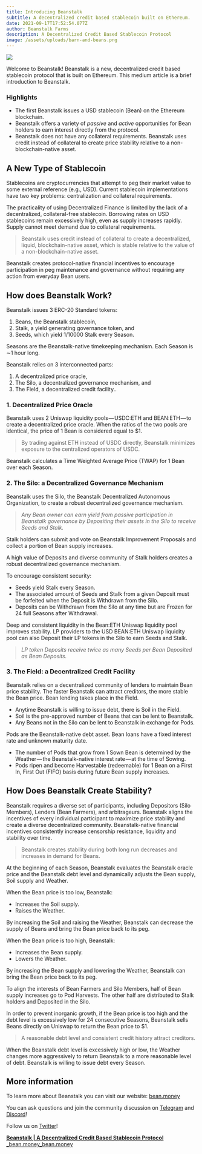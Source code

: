 ```yaml
---
title: Introducing Beanstalk
subtitle: A decentralized credit based stablecoin built on Ethereum.
date: 2021-09-17T17:52:54.077Z
author: Beanstalk Farms
description: A Decentralized Credit Based Stablecoin Protocol
image: /assets/uploads/barn-and-beans.png
---
```

![](https://cdn-images-1.medium.com/max/800/1*W0LppdZfX7V1D1DrMTB9ZQ.png)

Welcome to Beanstalk! Beanstalk is a new, decentralized credit based stablecoin protocol that is built on Ethereum. This medium article is a brief introduction to Beanstalk.

### **Highlights**

* The first Beanstalk issues a USD stablecoin (Bean) on the Ethereum blockchain.
* Beanstalk offers a variety of *passive* and *active* opportunities for Bean holders to earn interest directly from the protocol.
* Beanstalk does not have any collateral requirements. Beanstalk uses credit instead of collateral to create price stability relative to a non-blockchain-native asset.

## **A New Type of Stablecoin**

Stablecoins are cryptocurrencies that attempt to peg their market value to some external reference (e.g., USD). Current stablecoin implementations have two key problems: centralization and collateral requirements.

The practicality of using Decentralized Finance is limited by the lack of a decentralized, collateral-free stablecoin. Borrowing rates on USD stablecoins remain excessively high, even as supply increases rapidly. Supply cannot meet demand due to collateral requirements.

> Beanstalk uses credit instead of collateral to create a decentralized, liquid, blockchain-native asset, which is stable relative to the value of a non-blockchain-native asset.

Beanstalk creates protocol-native financial incentives to encourage participation in peg maintenance and governance without requiring any action from everyday Bean users.

## **How does Beanstalk Work?**

Beanstalk issues 3 ERC-20 Standard tokens:

1. Beans, the Beanstalk stablecoin,
2. Stalk, a yield generating governance token, and
3. Seeds, which yield 1/10000 Stalk every Season.

Seasons are the Beanstalk-native timekeeping mechanism. Each Season is ∼1 hour long.

Beanstalk relies on 3 interconnected parts:

1. A decentralized price oracle,
2. The Silo, a decentralized governance mechanism, and
3. The Field, a decentralized credit facility..

### **1. Decentralized Price Oracle**

Beanstalk uses 2 Uniswap liquidity pools — USDC:ETH and BEAN:ETH — to create a decentralized price oracle. When the ratios of the two pools are identical, the price of 1 Bean is considered equal to $1.

> By trading against ETH instead of USDC directly, Beanstalk minimizes exposure to the centralized operators of USDC.

Beanstalk calculates a Time Weighted Average Price (TWAP) for 1 Bean over each Season.

### **2.** The Silo: a **Decentralized Governance Mechanism**

Beanstalk uses the Silo, the Beanstalk Decentralized Autonomous Organization, to create a robust decentralized governance mechanism.

> *Any Bean owner can earn yield from passive participation in Beanstalk governance by Depositing their assets in the Silo to receive Seeds and Stalk.*

Stalk holders can submit and vote on Beanstalk Improvement Proposals and collect a portion of Bean supply increases.

A high value of Deposits and diverse community of Stalk holders creates a robust decentralized governance mechanism.

To encourage consistent security:

* Seeds yield Stalk every Season.
* The associated amount of Seeds and Stalk from a given Deposit must be forfeited when the Deposit is Withdrawn from the Silo.
* Deposits can be Withdrawn from the Silo at any time but are Frozen for 24 full Seasons after Withdrawal.

Deep and consistent liquidity in the Bean:ETH Uniswap liquidity pool improves stability. LP providers to the USD BEAN:ETH Uniswap liquidity pool can also Deposit their LP tokens in the Silo to earn Seeds and Stalk.

> *LP token Deposits receive twice as many Seeds per Bean Deposited as Bean Deposits.*

### **3.** The Field: a **Decentralized Credit Facility**

Beanstalk relies on a decentralized community of lenders to maintain Bean price stability. The faster Beanstalk can attract creditors, the more stable the Bean price. Bean lending takes place in the Field.

* Anytime Beanstalk is willing to issue debt, there is Soil in the Field.
* Soil is the pre-approved number of Beans that can be lent to Beanstalk.
* Any Beans not in the Silo can be lent to Beanstalk in exchange for Pods.

Pods are the Beanstalk-native debt asset. Bean loans have a fixed interest rate and unknown maturity date.

* The number of Pods that grow from 1 Sown Bean is determined by the Weather — the Beanstalk-native interest rate — at the time of Sowing.
* Pods ripen and become Harvestable (redeemable) for 1 Bean on a First In, First Out (FIFO) basis during future Bean supply increases.

## **How Does Beanstalk Create Stability?**

Beanstalk requires a diverse set of participants, including Depositors (Silo Members), Lenders (Bean Farmers), and arbitrageurs. Beanstalk aligns the incentives of every individual participant to maximize price stability and create a diverse decentralized community. Beanstalk-native financial incentives consistently increase censorship resistance, liquidity and stability over time.

> Beanstalk creates stability during both long run decreases and increases in demand for Beans.

At the beginning of each Season, Beanstalk evaluates the Beanstalk oracle price and the Beanstalk debt level and dynamically adjusts the Bean supply, Soil supply and Weather.

When the Bean price is too low, Beanstalk:

* Increases the Soil supply.
* Raises the Weather.

By increasing the Soil and raising the Weather, Beanstalk can decrease the supply of Beans and bring the Bean price back to its peg.

When the Bean price is too high, Beanstalk:

* Increases the Bean supply.
* Lowers the Weather.

By increasing the Bean supply and lowering the Weather, Beanstalk can bring the Bean price back to its peg.

To align the interests of Bean Farmers and Silo Members, half of Bean supply increases go to Pod Harvests. The other half are distributed to Stalk holders and Deposited in the Silo.

In order to prevent inorganic growth, if the Bean price is too high and the debt level is excessively low for 24 consecutive Seasons, Beanstalk sells Beans directly on Uniswap to return the Bean price to $1.

> A reasonable debt level and consistent credit history attract creditors.

When the Beanstalk debt level is excessively high or low, the Weather changes more aggressively to return Beanstalk to a more reasonable level of debt. Beanstalk is willing to issue debt every Season.

## More information

To learn more about Beanstalk you can visit our website: [bean.money](https://bean.money/)

You can ask questions and join the community discussion on [Telegram](https://t.me/joinchat/OdWoJSyPVsRhYzgx) and [Discord](https://discord.gg/y4cJNv5DTM)!

Follow us on [Twitter](https://twitter.com/BeanstalkFarms)!

[**Beanstalk | A Decentralized Credit Based Stablecoin Protocol**\
_bean.money_bean.money](https://bean.money/ "https\://bean.money/")[](https://bean.money/)
